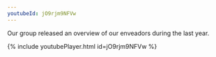 ```yaml
---
youtubeId: jO9rjm9NFVw
---
```

Our group released an overview of our enveadors during the last year.

{% include youtubePlayer.html id=jO9rjm9NFVw %}